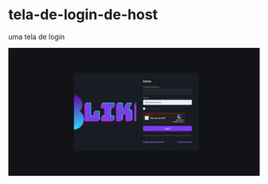 # tela-de-login-de-host
uma tela de login

  <img src="https://github.com/bryandeus1/tela-de-login-de-host/blob/main/Suahost.png" width="1000"/>
